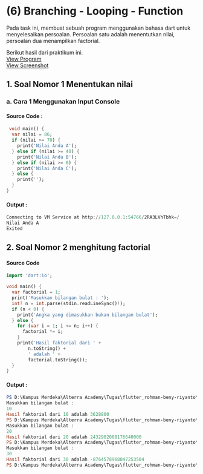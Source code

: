# (6) Branching - Looping - Function

Pada task ini, membuat sebuah program menggunakan bahasa dart untuk menyelesaikan persoalan. Persoalan satu adalah menentutkan nilai, persoalan dua menampilkan factorial.

Berikut hasil dari praktikum ini.<br>
[View Program](https://github.com/RohmanBenyRiyanto/flutter_rohman-beny-riyanto/tree/main/06_Branching%20-%20Looping%20-%20Function/praktikum/praktikum_branching_looping_function)<br>
[View Screenshot](https://github.com/RohmanBenyRiyanto/flutter_rohman-beny-riyanto/tree/main/06_Branching%20-%20Looping%20-%20Function/screenshot)

## 1. Soal Nomor 1 Menentukan nilai

### a. Cara 1 Menggunakan Input Console

#### Source Code :

```dart
 void main() {
  var nilai = 86;
  if (nilai >= 70) {
    print('Nilai Anda A');
  } else if (nilai >= 40) {
    print('Nilai Anda B');
  } else if (nilai >= 0) {
    print('Nilai Anda C');
  } else {
    print('');
  }
}
```

#### Output :
```PowerShell
Connecting to VM Service at http://127.0.0.1:54766/2RA3LVhTbhk=/
Nilai Anda A
Exited

```
## 2. Soal Nomor 2 menghitung factorial

#### Source Code
```dart
import 'dart:io';

void main() {
  var factorial = 1;
  print('Masukkan bilangan bulat : ');
  int? n = int.parse(stdin.readLineSync()!);
  if (n < 0) {
    print('Angka yang dimasukkan bukan bilangan bulat');
  } else {
    for (var i = 1; i <= n; i++) {
      factorial *= i;
    }
    print('Hasil faktorial dari ' +
        n.toString() +
        ' adalah ' +
        factorial.toString());
  }
}
```

#### Output :
```PowerShell
PS D:\Kampus Merdeka\Alterra Academy\Tugas\flutter_rohman-beny-riyanto\06_Branching - Looping - Function\praktikum\praktikum_branching_looping_function\bin> dart soal_no_2.dart
Masukkan bilangan bulat : 
10
Hasil faktorial dari 10 adalah 3628800
PS D:\Kampus Merdeka\Alterra Academy\Tugas\flutter_rohman-beny-riyanto\06_Branching - Looping - Function\praktikum\praktikum_branching_looping_function\bin> dart soal_no_2.dart
Masukkan bilangan bulat : 
20
Hasil faktorial dari 20 adalah 2432902008176640000
PS D:\Kampus Merdeka\Alterra Academy\Tugas\flutter_rohman-beny-riyanto\06_Branching - Looping - Function\praktikum\praktikum_branching_looping_function\bin> dart soal_no_2.dart
Masukkan bilangan bulat : 
30
Hasil faktorial dari 30 adalah -8764578968847253504
PS D:\Kampus Merdeka\Alterra Academy\Tugas\flutter_rohman-beny-riyanto\06_Branching - Looping - Function\praktikum\praktikum_branching_looping_function\bin> 
```